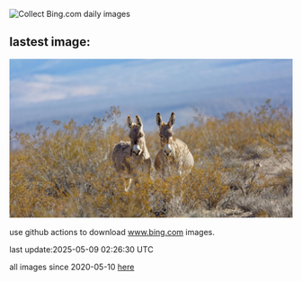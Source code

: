 ![Collect Bing.com daily images](https://github.com/counter2015/bing-daily-images/workflows/Collect%20Bing.com%20daily%20images/badge.svg)
## lastest image:
![](images/img.jpg)

use github actions to download www.bing.com images.

last update:2025-05-09 02:26:30 UTC

all images since 2020-05-10 [here](https://github.com/counter2015/bing-daily-images/tree/master/images) 
